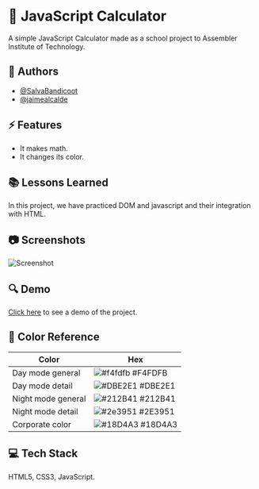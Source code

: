 
# 🧮 JavaScript Calculator

A simple JavaScript Calculator made as a school project to Assembler Institute of Technology.
## 👤 Authors

- [@SalvaBandicoot](https://github.com/SalvaBandicoot)
- [@jaimealcalde](jaimealcalde)

  
## ⚡ Features

- It makes math.
- It changes its color.

  
## 📚 Lessons Learned

In this project, we have practiced DOM and javascript and
their integration with HTML.
  
## 📷 Screenshots

![Screenshot](https://i.ibb.co/TrgDPwK/jscalculator.jpg)

  
## 🔍 Demo

[Click here](https://salvabandicoot-jscalculator.netlify.app/) to see  a demo of the project.


  ## 🎨 Color Reference

| Color             | Hex                                                                |
| ----------------- | ------------------------------------------------------------------ |
| Day mode general | ![#f4fdfb](https://via.placeholder.com/10/F4FDFB?text=+) #F4FDFB |
| Day mode detail | ![#DBE2E1](https://via.placeholder.com/10/DBE2E1?text=+) #DBE2E1 |
| Night mode general | ![#212B41](https://via.placeholder.com/10/212B41?text=+) #212B41 |
| Night mode detail | ![#2e3951](https://via.placeholder.com/10/2e3951?text=+) #2E3951 |
| Corporate color | ![#18D4A3](https://via.placeholder.com/10/18D4A3?text=+) #18D4A3 |


## 💻 Tech Stack

HTML5, CSS3, JavaScript.

  
